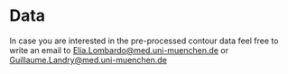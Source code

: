 # Data 
In case you are interested in the pre-processed contour data feel free to write an email to Elia.Lombardo@med.uni-muenchen.de or Guillaume.Landry@med.uni-muenchen.de 
